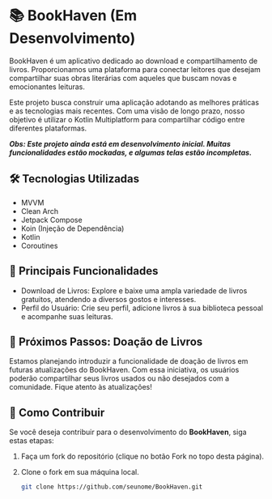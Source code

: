 # 📚 BookHaven (Em Desenvolvimento)

BookHaven é um aplicativo dedicado ao download e compartilhamento de livros. Proporcionamos uma plataforma para conectar leitores que desejam compartilhar suas obras literárias com aqueles que buscam novas e emocionantes leituras.

Este projeto busca construir uma aplicação adotando as melhores práticas e as tecnologias mais recentes. Com uma visão de longo prazo, nosso objetivo é utilizar o Kotlin Multiplatform para compartilhar código entre diferentes plataformas.

***Obs: Este projeto ainda está em desenvolvimento inicial. Muitas funcionalidades estão mockadas, e algumas telas estão incompletas.***

## 🛠 Tecnologias Utilizadas

- MVVM
- Clean Arch
- Jetpack Compose
- Koin (Injeção de Dependência)
- Kotlin
- Coroutines

## 📌 Principais Funcionalidades

- Download de Livros: Explore e baixe uma ampla variedade de livros gratuitos, atendendo a diversos gostos e interesses.
- Perfil do Usuário: Crie seu perfil, adicione livros à sua biblioteca pessoal e acompanhe suas leituras.

## 🔮 Próximos Passos: Doação de Livros

Estamos planejando introduzir a funcionalidade de doação de livros em futuras atualizações do BookHaven. Com essa iniciativa, os usuários poderão compartilhar seus livros usados ou não desejados com a comunidade. Fique atento às atualizações!

## 🤝 Como Contribuir

Se você deseja contribuir para o desenvolvimento do **BookHaven**, siga estas etapas:

1. Faça um fork do repositório (clique no botão Fork no topo desta página).
2. Clone o fork em sua máquina local.

   ```bash
   git clone https://github.com/seunome/BookHaven.git
   ```